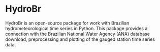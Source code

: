 # HydroBr

HydroBr is an open-source package for work with Brazilian hydrometeorological time series in Python. This package provides a connection with the Brazilian  National Water Agency (ANA) database  download, preprocessing and plotting of the gauged station time series data.
